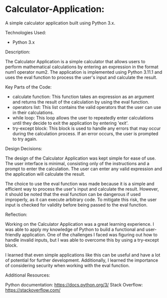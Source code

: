 # Calculator-Application:
A simple calculator application built using Python 3.x.

Technologies Used:
  - Python 3.x
  
Description:

The Calculator Application is a simple calculator that allows users to perform mathematical calculations by entering an expression in the format num1 operator num2. The application is implemented using Python 3.11.1 and uses the eval function to process the user's input and calculate the result.

Key Parts of the Code:

- calculate function: This function takes an expression as an argument and returns the result of the calculation by using the eval function.
- operators list: This list contains the valid operators that the user can use in their calculations.
- while loop: This loop allows the user to repeatedly enter calculations until they decide to exit the application by entering 'exit'.
- try-except block: This block is used to handle any errors that may occur during the calculation process. If an error occurs, the user is prompted to try again.

Design Decisions:

The design of the Calculator Application was kept simple for ease of use. The user interface is minimal, consisting only of the instructions and a prompt to enter the calculation. The user can enter any valid expression and the application will calculate the result.

The choice to use the eval function was made because it is a simple and efficient way to process the user's input and calculate the result. However, it should be noted that the eval function can be dangerous if used improperly, as it can execute arbitrary code. To mitigate this risk, the user input is checked for validity before being passed to the eval function.

Reflection:

Working on the Calculator Application was a great learning experience. I was able to apply my knowledge of Python to build a functional and user-friendly application. One of the challenges I faced was figuring out how to handle invalid inputs, but I was able to overcome this by using a try-except block.

I learned that even simple applications like this can be useful and have a lot of potential for further development. Additionally, I learned the importance of considering security when working with the eval function.

Additional Resources:

Python documentation: https://docs.python.org/3/
Stack Overflow: https://stackoverflow.com/
